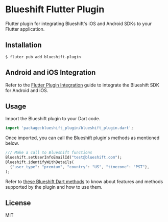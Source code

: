 # Blueshift Flutter Plugin

Flutter plugin for integrating Blueshift's iOS and Android SDKs to your Flutter application.

## Installation

```shell
$ fluter pub add blueshift-plugin
```

## Android and iOS Integration

Refer to the [Flutter Plugin Integration](https://developer.blueshift.com/docs/install-and-set-up-flutter-plugin) guide to integrate the Blueshift SDK for Android and iOS.

## Usage

Import the Blueshift plugin to your Dart code.

```dart
import 'package:blueshift_plugin/blueshift_plugin.dart';
```

Once imported, you can call the Blueshift plugin's methods as mentioned below.

```dart
/// Make a call to Blueshift functions
Blueshift.setUserInfoEmailId("test@blueshift.com");
Blueshift.identifyWithDetails(
  {"user_type": "premium", "country": "US", "timezone": "PST"},
);
```

Refer to [these Blueshift Dart methods](./lib/blueshift_plugin.dart) to know about features and methods supported by the plugin and how to use them.

## License

MIT
